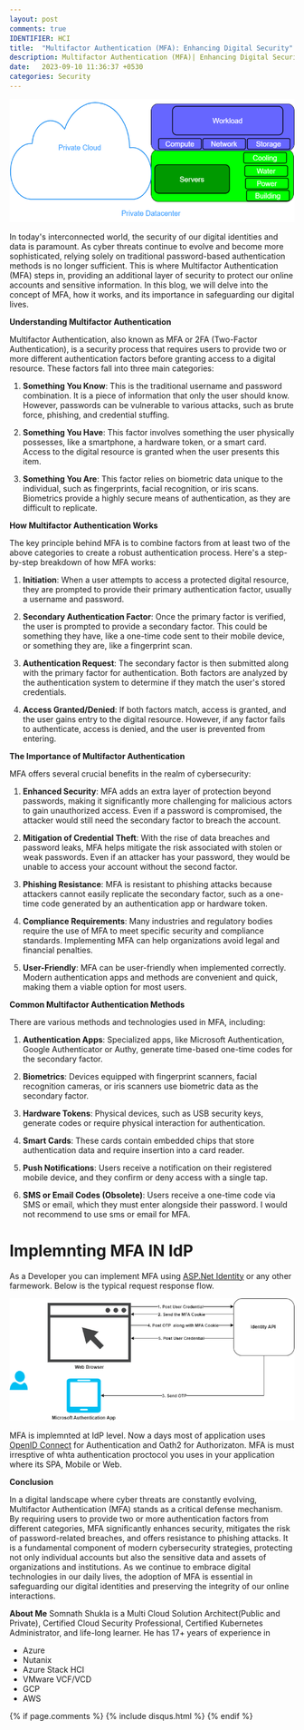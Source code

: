 ```yaml
---
layout: post
comments: true
IDENTIFIER: HCI 
title:  "Multifactor Authentication (MFA): Enhancing Digital Security"
description: Multifactor Authentication (MFA)| Enhancing Digital Security|CyberSecurity
date:   2023-09-10 11:36:37 +0530
categories: Security
---
```

<img alt='AWS' src='/assets/me-Sustainability.png'>

In today's interconnected world, the security of our digital identities and data is paramount. As cyber threats continue to evolve and become more sophisticated, relying solely on traditional password-based authentication methods is no longer sufficient. This is where Multifactor Authentication (MFA) steps in, providing an additional layer of security to protect our online accounts and sensitive information. In this blog, we will delve into the concept of MFA, how it works, and its importance in safeguarding our digital lives.

**Understanding Multifactor Authentication**

Multifactor Authentication, also known as MFA or 2FA (Two-Factor Authentication), is a security process that requires users to provide two or more different authentication factors before granting access to a digital resource. These factors fall into three main categories:

1. **Something You Know**: This is the traditional username and password combination. It is a piece of information that only the user should know. However, passwords can be vulnerable to various attacks, such as brute force, phishing, and credential stuffing.

2. **Something You Have**: This factor involves something the user physically possesses, like a smartphone, a hardware token, or a smart card. Access to the digital resource is granted when the user presents this item.

3. **Something You Are**: This factor relies on biometric data unique to the individual, such as fingerprints, facial recognition, or iris scans. Biometrics provide a highly secure means of authentication, as they are difficult to replicate.

**How Multifactor Authentication Works**

The key principle behind MFA is to combine factors from at least two of the above categories to create a robust authentication process. Here's a step-by-step breakdown of how MFA works:

1. **Initiation**: When a user attempts to access a protected digital resource, they are prompted to provide their primary authentication factor, usually a username and password.

2. **Secondary Authentication Factor**: Once the primary factor is verified, the user is prompted to provide a secondary factor. This could be something they have, like a one-time code sent to their mobile device, or something they are, like a fingerprint scan.

3. **Authentication Request**: The secondary factor is then submitted along with the primary factor for authentication. Both factors are analyzed by the authentication system to determine if they match the user's stored credentials.

4. **Access Granted/Denied**: If both factors match, access is granted, and the user gains entry to the digital resource. However, if any factor fails to authenticate, access is denied, and the user is prevented from entering.

**The Importance of Multifactor Authentication**

MFA offers several crucial benefits in the realm of cybersecurity:

1. **Enhanced Security**: MFA adds an extra layer of protection beyond passwords, making it significantly more challenging for malicious actors to gain unauthorized access. Even if a password is compromised, the attacker would still need the secondary factor to breach the account.

2. **Mitigation of Credential Theft**: With the rise of data breaches and password leaks, MFA helps mitigate the risk associated with stolen or weak passwords. Even if an attacker has your password, they would be unable to access your account without the second factor.

3. **Phishing Resistance**: MFA is resistant to phishing attacks because attackers cannot easily replicate the secondary factor, such as a one-time code generated by an authentication app or hardware token.

4. **Compliance Requirements**: Many industries and regulatory bodies require the use of MFA to meet specific security and compliance standards. Implementing MFA can help organizations avoid legal and financial penalties.

5. **User-Friendly**: MFA can be user-friendly when implemented correctly. Modern authentication apps and methods are convenient and quick, making them a viable option for most users.

**Common Multifactor Authentication Methods**

There are various methods and technologies used in MFA, including:

1. **Authentication Apps**: Specialized apps, like Microsoft Authentication, Google Authenticator or Authy, generate time-based one-time codes for the secondary factor.

2. **Biometrics**: Devices equipped with fingerprint scanners, facial recognition cameras, or iris scanners use biometric data as the secondary factor.

3. **Hardware Tokens**: Physical devices, such as USB security keys, generate codes or require physical interaction for authentication.

4. **Smart Cards**: These cards contain embedded chips that store authentication data and require insertion into a card reader.

6. **Push Notifications**: Users receive a notification on their registered mobile device, and they confirm or deny access with a single tap.

6. **SMS or Email Codes (Obsolete)**: Users receive a one-time code via SMS or email, which they must enter alongside their password. I would not recommend to use sms or email for MFA. 

# Implemnting MFA IN IdP

As a Developer you can implement MFA using [ASP.Net Identity](https://learn.microsoft.com/en-us/aspnet/core/security/authentication/?view=aspnetcore-7.0) or any other farmework. Below is the typical request response flow. 

<img alt='mfa' src='/assets/mfa.png'>

MFA is implemnted at IdP level. Now a days most of application uses [OpenID Connect](https://openid.net/developers/how-connect-works/) for Authentication and Oath2 for Authorizaton. MFA is must irresptive of whta authentication proctocol you uses in your application where its SPA, Mobile or Web.

**Conclusion**

In a digital landscape where cyber threats are constantly evolving, Multifactor Authentication (MFA) stands as a critical defense mechanism. By requiring users to provide two or more authentication factors from different categories, MFA significantly enhances security, mitigates the risk of password-related breaches, and offers resistance to phishing attacks. It is a fundamental component of modern cybersecurity strategies, protecting not only individual accounts but also the sensitive data and assets of organizations and institutions. As we continue to embrace digital technologies in our daily lives, the adoption of MFA is essential in safeguarding our digital identities and preserving the integrity of our online interactions.

**About Me**
Somnath Shukla is a Multi Cloud Solution Architect(Public and Private), Certified Cloud Security Professional, Certified Kubernetes Administrator, and life-long learner. He has 17+ years of experience in 
- Azure
- Nutanix
- Azure Stack HCI
- VMware VCF/VCD
- GCP
- AWS 

{% if page.comments %} {% include disqus.html %} {% endif %}
